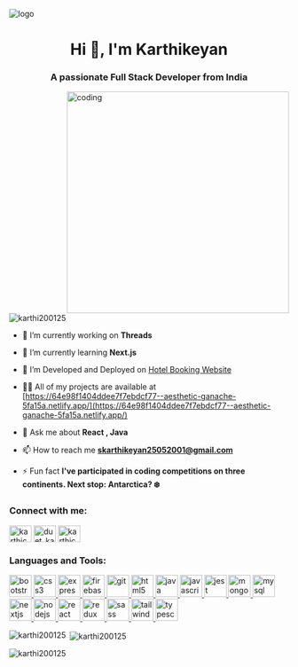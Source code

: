 ![logo](https://c0.wallpaperflare.com/preview/1007/355/640/industry-industry-4-web-network.jpg)

<h1 align="center">Hi 👋, I'm Karthikeyan</h1>
<h3 align="center">A passionate Full Stack Developer from India</h3>

<img align="right" alt="coding" width="400" src="https://i.pinimg.com/originals/e8/f4/53/e8f453469a3ec97ecd354df465d73913.gif">

<p align="left"> <img src="https://komarev.com/ghpvc/?username=karthi200125&label=Profile%20views&color=0e75b6&style=flat" alt="karthi200125" /> </p>

- 🔭 I’m currently working on **Threads**

- 🌱 I’m currently learning **Next.js**

- 👯 I’m Developed and Deployed on [Hotel Booking Website](https://64e856d0836cb343a3235c1e--chic-elf-655afb.netlify.app/)

- 👨‍💻 All of my projects are available at [https://64e98f1404ddee7f7ebdcf77--aesthetic-ganache-5fa15a.netlify.app/](https://64e98f1404ddee7f7ebdcf77--aesthetic-ganache-5fa15a.netlify.app/)

- 💬 Ask me about **React , Java**

- 📫 How to reach me **skarthikeyan25052001@gmail.com**

- ⚡ Fun fact **I've participated in coding competitions on three continents. Next stop: Antarctica? ❄️**

<h3 align="left">Connect with me:</h3>
<p align="left">
<a href="https://linkedin.com/in/karthick25" target="blank"><img align="center" src="https://www.vectorlogo.zone/logos/linkedin/linkedin-tile.svg" alt="karthick25" height="30" width="40" /></a>
<a href="https://instagram.com/duet_karthick" target="blank"><img align="center" src="https://www.vectorlogo.zone/logos/instagram/instagram-icon.svg" alt="duet_karthick" height="30" width="40" /></a>
<a href="https://www.leetcode.com/karthiccckkk" target="blank"><img align="center" src="https://upload.wikimedia.org/wikipedia/commons/a/ab/LeetCode_logo_white_no_text.svg" alt="karthiccckkk" height="30" width="40" /></a>
</p>

<h3 align="left">Languages and Tools:</h3>
<p align="left"> <a href="https://getbootstrap.com" target="_blank" rel="noreferrer"> <img src="https://www.vectorlogo.zone/logos/getbootstrap/getbootstrap-icon.svg" alt="bootstrap" width="40" height="40"/> </a> <a href="https://www.w3schools.com/css/" target="_blank" rel="noreferrer"> <img src="https://www.vectorlogo.zone/logos/w3_css/w3_css-icon.svg" alt="css3" width="40" height="40"/> </a> <a href="https://expressjs.com" target="_blank" rel="noreferrer"> <img src="https://www.vectorlogo.zone/logos/expressjs/expressjs-icon.svg" alt="express" width="40" height="40"/> </a> <a href="https://firebase.google.com/" target="_blank" rel="noreferrer"> <img src="https://www.vectorlogo.zone/logos/firebase/firebase-icon.svg" alt="firebase" width="40" height="40"/> </a> <a href="https://git-scm.com/" target="_blank" rel="noreferrer"> <img src="https://www.vectorlogo.zone/logos/git-scm/git-scm-icon.svg" alt="git" width="40" height="40"/> </a> <a href="https://www.w3.org/html/" target="_blank" rel="noreferrer"> <img src="https://www.vectorlogo.zone/logos/w3_html5/w3_html5-icon.svg" alt="html5" width="40" height="40"/> </a> <a href="https://www.java.com" target="_blank" rel="noreferrer"> <img src="https://www.vectorlogo.zone/logos/java/java-icon.svg" alt="java" width="40" height="40"/> </a> <a href="https://developer.mozilla.org/en-US/docs/Web/JavaScript" target="_blank" rel="noreferrer"> <img src="https://www.vectorlogo.zone/logos/javascript/javascript-icon.svg" alt="javascript" width="40" height="40"/> </a> <a href="https://jestjs.io" target="_blank" rel="noreferrer"> <img src="https://www.vectorlogo.zone/logos/jestjsio/jestjsio-icon.svg" alt="jest" width="40" height="40"/> </a> <a href="https://www.mongodb.com/" target="_blank" rel="noreferrer"> <img src="https://www.vectorlogo.zone/logos/mongodb/mongodb-icon.svg" alt="mongodb" width="40" height="40"/> </a> <a href="https://www.mysql.com/" target="_blank" rel="noreferrer"> <img src="https://www.vectorlogo.zone/logos/mysql/mysql-icon.svg" alt="mysql" width="40" height="40"/> </a> <a href="https://nextjs.org/" target="_blank" rel="noreferrer"> <img src="https://cdn.worldvectorlogo.com/logos/nextjs-2.svg" alt="nextjs" width="40" height="40"/> </a> <a href="https://nodejs.org" target="_blank" rel="noreferrer"> <img src="https://www.vectorlogo.zone/logos/nodejs/nodejs-horizontal.svg" alt="nodejs" width="40" height="40"/> </a> <a href="https://reactjs.org/" target="_blank" rel="noreferrer"> <img src="https://www.vectorlogo.zone/logos/reactjs/reactjs-icon.svg" alt="react" width="40" height="40"/> </a> <a href="https://redux.js.org" target="_blank" rel="noreferrer"> <img src="https://upload.vectorlogo.zone/logos/js_redux/images/02d76d00-fc90-4c0e-bce7-8a02b6c89d4f.svg" alt="redux" width="40" height="40"/> </a> <a href="https://sass-lang.com" target="_blank" rel="noreferrer"> <img src="https://www.vectorlogo.zone/logos/sass-lang/sass-lang-icon.svg" alt="sass" width="40" height="40"/> </a> <a href="https://tailwindcss.com/" target="_blank" rel="noreferrer"> <img src="https://www.vectorlogo.zone/logos/tailwindcss/tailwindcss-icon.svg" alt="tailwind" width="40" height="40"/> </a> <a href="https://www.typescriptlang.org/" target="_blank" rel="noreferrer"> <img src="https://www.vectorlogo.zone/logos/typescriptlang/typescriptlang-icon.svg" alt="typescript" width="40" height="40"/> </a> <a href="https://webpack.js.org" target="_blank" rel="noreferrer"> </a> </p>

<p><img align="left" src="https://github-readme-stats.vercel.app/api/top-langs?username=karthi200125&show_icons=true&locale=en&layout=compact" alt="karthi200125" /></p>

<p>&nbsp;<img align="center" src="https://github-readme-stats.vercel.app/api?username=karthi200125&show_icons=true&locale=en" alt="karthi200125" /></p>

<p><img align="center" src="https://github-readme-streak-stats.herokuapp.com/?user=karthi200125&" alt="karthi200125" /></p>
